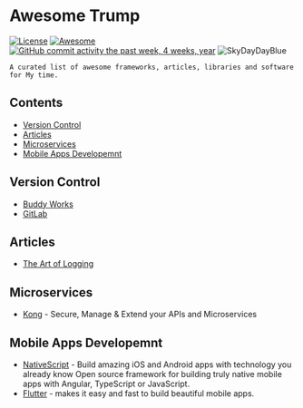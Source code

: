 Awesome Trump
========================
[![License](https://img.shields.io/github/license/mashape/apistatus.svg)](https://mit-license.org/)
[![Awesome](https://cdn.rawgit.com/sindresorhus/awesome/d7305f38d29fed78fa85652e3a63e154dd8e8829/media/badge.svg)](https://github.com/SkyDayDayBlue/awesome-sddb)
[![GitHub commit activity the past week, 4 weeks, year](https://img.shields.io/github/commit-activity/y/eslint/eslint.svg)](https://github.com/SkyDayDayBlue/awesome-trump/commits/master)
![SkyDayDayBlue](https://stores.org/wp-content/uploads/2017/07/blue_skies.jpg)


```
A curated list of awesome frameworks, articles, libraries and software for My time.
```

## Contents
- [Version Control](#version-control)
- [Articles](#articles)
- [Microservices](#microservices)
- [Mobile Apps Developemnt](#mobile-apps-developemnt)

## Version Control
- [Buddy Works](https://buddy.works/)
- [GitLab](https://about.gitlab.com/)

## Articles
- [The Art of Logging](https://www.codeproject.com/Articles/42354/The-Art-of-Logging)

## Microservices
- [Kong](https://getkong.org/) - Secure, Manage & Extend your APIs and Microservices

## Mobile Apps Developemnt
- [NativeScript](https://www.nativescript.org/) - Build amazing iOS and Android apps with technology you already know Open source framework for building truly native mobile apps with Angular, TypeScript or JavaScript.
- [Flutter](https://flutter.io/) - makes it easy and fast to build beautiful mobile apps.
